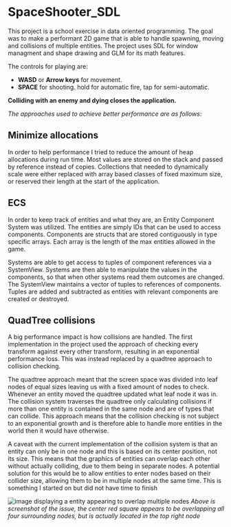 # SpaceShooter_SDL
This project is a school exercise in data oriented programming.
The goal was to make a performant 2D game that is able to handle spawning, moving and collisions of multiple entities.
The project uses SDL for window managment and shape drawing and GLM for its math features.

The controls for playing are:
- **WASD** or **Arrow keys** for movement.
- **SPACE** for shooting. hold for automatic fire, tap for semi-automatic.

**Colliding with an enemy and dying closes the application.**

*The approaches used to achieve better performance are as follows:*

## Minimize allocations 

In order to help performance I tried to reduce the amount of heap allocations during run time. Most values are stored on the stack and passed by reference instead of copies. Collections that needed to dynamically scale were either replaced with array based classes of fixed maximum size, or reserved their length at the start of the application.

## ECS

In order to keep track of entities and what they are, an Entity Component System was utilized. The entities are simply IDs that can be used to access components. Components are structs that are stored contiguously in type specific arrays. Each array is the length of the max entities allowed in the game. 

Systems are able to get access to tuples of component references via a SystemView. Systems are then able to manipulate the values in the components, so that when other systems read them outcomes are changed. The SystemView maintains a vector of tuples to references of components. Tuples are added and subtracted as entities with relevant components are created or destroyed.

## QuadTree collisions

A big performance impact is how collisions are handled. The first implementation in the project used the approach of checking every transform against every other transform, resulting in an exponential performance loss. This was instead replaced by a quadtree approach to collision checking. 

The quadtree approach meant that the screen space was divided into leaf nodes of equal sizes leaving us with a fixed amount of nodes to check. Whenever an entity moved the quadtree updated what leaf node it was in. The collision system traverses the quadtree only calculating collisions if more than one entity is contained in the same node and are of types that can collide. This approach means that the collision checking is not subject to an exponential growth and is therefore able to handle more entities in the world then it would have otherwise.


A caveat with the current implementation of the collision system is that an entity can only be in one node and this is based on its center position, not its size. This means that the graphics of entities can overlap each other without actually colliding, due to them being in separate nodes. A potential solution for this would be to allow entities to enter nodes based on their collider size, allowing them to be in multiple nodes at the same time. This is something I started on but did not have time to finish

![image displaying a entity appearing to overlap multiple nodes](https://imgur.com/t0YSGtl)
*Above is screenshot of the issue, the center red square appears to be overlapping all four surrounding nodes, but is actually located in the top right node*

